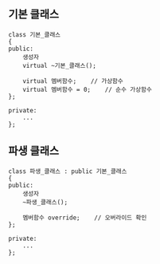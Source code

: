 ## 기본 클래스
```angular2html
class 기본_클래스
{         
public:
    생성자
    virtual ~기본_클래스();    

    virtual 멤버함수;    // 가상함수
    virtual 멤버함수 = 0;    // 순수 가상함수
};

private:
    ...
};
```

## 파생 클래스
```angular2html
class 파생_클래스 : public 기본_클래스
{         
public:
    생성자
    ~파생_클래스();    

    멤버함수 override;    // 오버라이드 확인
};

private:
    ...
};
```
